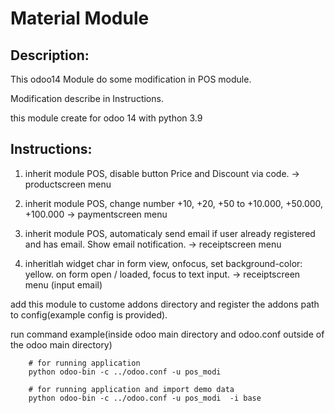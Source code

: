 
# Material Module


## Description:
This odoo14 Module do some modification in POS module.

Modification describe in Instructions.

this module create for odoo 14 with python 3.9

## Instructions:

1. inherit module POS, disable button Price and Discount via code.
-> productscreen menu

2. inherit module POS, change number +10, +20, +50 to +10.000, +50.000, +100.000
-> paymentscreen menu

3. inherit module POS, automaticaly send email if user already registered and has email. Show email notification.
-> receiptscreen menu

4. inheritlah widget char in form view, onfocus, set background-color: yellow. on form open / loaded, focus to text input.
-> receiptscreen menu (input email)

add this module to custome addons directory and register the addons path to config(example config is provided).

run command example(inside odoo main directory and odoo.conf outside of the odoo main directory)
``` 
    # for running application
    python odoo-bin -c ../odoo.conf -u pos_modi  
    
    # for running application and import demo data
    python odoo-bin -c ../odoo.conf -u pos_modi  -i base

```
